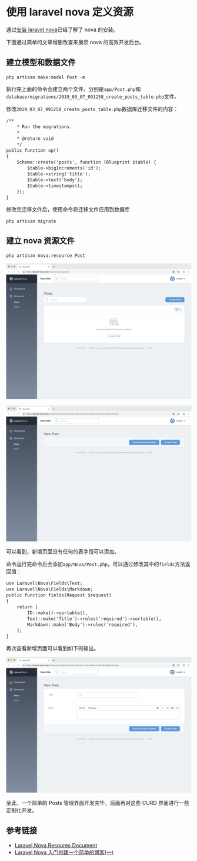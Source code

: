 # 使用 laravel nova 定义资源

通过[安装 laravel nova](/laravel/nova/how-to-installation-laravel-nove.md)已经了解了 nova 的安装。

下面通过简单的文章增删改查来展示 nova 的高效开发后台。

## 建立模型和数据文件

```
php artisan make:model Post -m
```

执行完上面的命令会建立两个文件，分别是`app/Post.php`和`database/migrations/2019_03_07_091258_create_posts_table.php`文件。

修改`2019_03_07_091258_create_posts_table.php`数据库迁移文件的内容：

```
/**
    * Run the migrations.
    *
    * @return void
    */
public function up()
{
    Schema::create('posts', function (Blueprint $table) {
        $table->bigIncrements('id');
        $table->string('title');
        $table->text('body');
        $table->timestamps();
    });
}
```

修改完迁移文件后，使用命令将迁移文件应用到数据库

```
php artisan migrate
```

## 建立 nova 资源文件

```
php artisan nova:resource Post
```

![](/assets/laravel/laravel-nova-post-resource-init-index.png)

![](/assets/laravel/laravel-nova-post-resource-init-create.png)

可以看到，新增页面没有任何的表字段可以添加。

命令运行完命令后会添加`app/Nova/Post.php`，可以通过修改其中的`fields`方法返回值：

```
use Laravel\Nova\Fields\Text;
use Laravel\Nova\Fields\Markdown;
public function fields(Request $request)
{
    return [
        ID::make()->sortable(),
        Text::make('Title')->rules('required')->sortable(),
        Markdown::make('Body')->rules('required'),
    ];
}
```

再次查看新增页面可以看到如下的输出。

![](/assets/laravel/laravel-nova-post-resource-add-fields-for-create.png)

至此，一个简单的 Posts 管理界面开发完毕，后面再对这些 CURD 界面进行一些定制化开发。

## 参考链接

- [Laravel Nova Resoures Document](https://nova.laravel.com/docs/2.0/resources/)
- [Laravel Nova 入门创建一个简单的博客(一)](https://leijingwei.com/archives/31)
